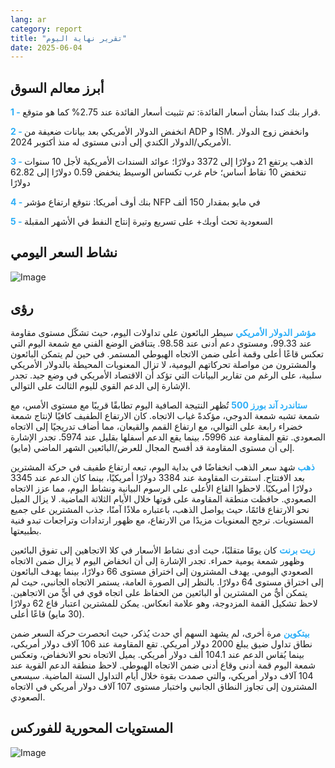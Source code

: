 ```yaml
---
lang: ar
category: report
title: "تقرير نهاية اليوم"
date: 2025-06-04
---
```



<h2>أبرز معالم السوق</h2>
<strong style="color: #2caef7;">1 - </strong> قرار بنك كندا بشأن أسعار الفائدة: تم تثبيت أسعار الفائدة عند 2.75% كما هو متوقع.

<strong style="color: #2caef7;">2 - </strong> انخفض الدولار الأمريكي بعد بيانات ضعيفة من ADP و ISM. وانخفض زوج الدولار الأمريكي/الدولار الكندي إلى أدنى مستوى له منذ أكتوبر 2024.

<strong style="color: #2caef7;">3 - </strong> الذهب يرتفع 21 دولارًا إلى 3372 دولارًا؛ عوائد السندات الأمريكية لأجل 10 سنوات تنخفض 10 نقاط أساس؛ خام غرب تكساس الوسيط ينخفض 0.59 دولارًا إلى 62.82 دولارًا

<strong style="color: #2caef7;">4 - </strong> بنك أوف أمريكا: نتوقع ارتفاع مؤشر NFP في مايو بمقدار 150 ألف

<strong style="color: #2caef7;">5 - </strong> السعودية تحث أوبك+ على تسريع وتيرة إنتاج النفط في الأشهر المقبلة



<h2>نشاط السعر اليومي</h2>
<img src="https://markleighedu.github.io/img/Jun-2025/04-Jun-2025/price.jpg" alt="Image"/>

<h2>رؤى</h2>
<strong style="color: #2caef7;">مؤشر الدولار الأمريكي</strong> سيطر البائعون على تداولات اليوم، حيث تشكّل مستوى مقاومة عند 99.33، ومستوى دعم أدنى عند 98.58. يتناقض الوضع الفني مع شمعة اليوم التي تعكس قاعًا أعلى وقمة أعلى ضمن الاتجاه الهبوطي المستمر. في حين لم يتمكن البائعون والمشترون من مواصلة تحركاتهم اليومية، لا تزال المعنويات المحيطة بالدولار الأمريكي سلبية، على الرغم من تقارير البيانات التي تؤكد أن الاقتصاد الأمريكي في وضع جيد. تجدر الإشارة إلى الدعم القوي لليوم الثالث على التوالي.

<strong style="color: #2caef7;">ستاندرد آند بورز 500</strong> تُظهر النتيجة الصافية اليوم تطابقًا قريبًا مع مستوى الأمس، مع شمعة تشبه شمعة الدوجي، مؤكدةً غياب الاتجاه. كان الارتفاع الطفيف كافيًا لإنتاج شمعة خضراء رابعة على التوالي، مع ارتفاع القمم والقيعان، مما أضاف تدريجيًا إلى الاتجاه الصعودي. تقع المقاومة عند 5996، بينما يقع الدعم أسفلها بقليل عند 5974. تجدر الإشارة إلى أن مستوى المقاومة قد أفسح المجال للعرض/البائعين الشهر الماضي (مايو).

<strong style="color: #2caef7;">ذهب</strong> شهد سعر الذهب انخفاضًا في بداية اليوم، تبعه ارتفاع طفيف في حركة المشترين بعد الافتتاح. استقرت المقاومة عند 3384 دولارًا أمريكيًا، بينما كان الدعم عند 3345 دولارًا أمريكيًا. لاحظوا القاع الأعلى على الرسوم البيانية ونشاط اليوم، مما عزز الاتجاه الصعودي. حافظت منطقة المقاومة على قوتها خلال الأيام الثلاثة الماضية. لا يزال الميل نحو الارتفاع قائمًا، حيث يواصل الذهب، باعتباره ملاذًا آمنًا، جذب المشترين على جميع المستويات. ترجح المعنويات مزيدًا من الارتفاع، مع ظهور ارتدادات وتراجعات تبدو فنية بطبيعتها.

<strong style="color: #2caef7;">زيت برنت</strong> كان يومًا متقلبًا، حيث أدى نشاط الأسعار في كلا الاتجاهين إلى تفوق البائعين وظهور شمعة يومية حمراء. تجدر الإشارة إلى أن انخفاض اليوم لا يزال ضمن الاتجاه الصعودي اليومي. يهدف المشترون إلى اختراق مستوى 66 دولارًا، بينما يهدف البائعون إلى اختراق مستوى 64 دولارًا. بالنظر إلى الصورة العامة، يستمر الاتجاه الجانبي، حيث لم يتمكن أيٌّ من المشترين أو البائعين من الحفاظ على اتجاه قوي في أيٍّ من الاتجاهين. لاحظ تشكيل القمة المزدوجة، وهو علامة انعكاس. يمكن للمشترين اعتبار قاع 62 دولارًا (30 مايو) قاعًا أعلى.

<strong style="color: #2caef7;">بيتكوين</strong> مرة أخرى، لم يشهد السهم أي حدث يُذكر، حيث انحصرت حركة السعر ضمن نطاق تداول ضيق يبلغ 2000 دولار أمريكي. تقع المقاومة عند 106 آلاف دولار أمريكي، بينما يُقاس الدعم عند 104.1 ألف دولار أمريكي. يميل الاتجاه نحو الانخفاض، وتعكس شمعة اليوم قمة أدنى وقاع أدنى ضمن الاتجاه الهبوطي. لاحظ منطقة الدعم القوية عند 104 آلاف دولار أمريكي، والتي صمدت بقوة خلال أيام التداول الستة الماضية. سيسعى المشترون إلى تجاوز النطاق الجانبي واختبار مستوى 107 آلاف دولار أمريكي في الاتجاه الصعودي.



<h2>المستويات المحورية للفوركس</h2>
<img src="https://markleighedu.github.io/img/Jun-2025/04-Jun-2025/pivot.jpg" alt="Image"/>